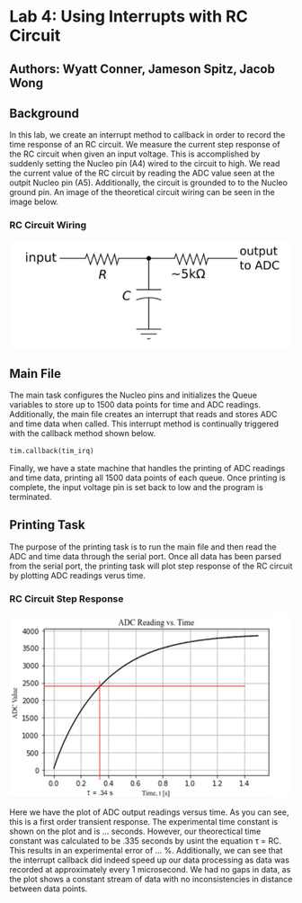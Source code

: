 # Lab 4: Using Interrupts with RC Circuit
## Authors: Wyatt Conner, Jameson Spitz, Jacob Wong

## Background
In this lab, we create an interrupt method to callback in order to record the time response of an RC circuit. 
We measure the current step response of the RC circuit when given an input voltage. This is accomplished by 
suddenly setting the Nucleo pin (A4) wired to the circuit to high. We read the current value of the RC circuit
by reading the ADC value seen at the outpit Nucleo pin (A5). Additionally, the circuit is grounded to to the
Nucleo ground pin. An image of the theoretical circuit wiring can be seen in the image below.

### RC Circuit Wiring
![RC Circuit Wiring](/images/RC_Circuit.png)

## Main File
The main task configures the Nucleo pins and initializes the Queue variables to store up to 1500 data points
for time and ADC readings. Additionally, the main file creates an interrupt that reads and stores ADC and time
data when called. This interrupt method is continually triggered with the callback method shown below.

```python
tim.callback(tim_irq)
```

Finally, we have a state machine that handles the printing of ADC readings and time data, printing all 1500 data
points of each queue. Once printing is complete, the input voltage pin is set back to low and the program is 
terminated.

## Printing Task
The purpose of the printing task is to run the main file and then read the ADC and time data through the serial 
port. Once all data has been parsed from the serial port, the printing task will plot step response of the RC
circuit by plotting ADC readings verus time.

### RC Circuit Step Response
![RC Circuit Step Response](/images/ADC_Data_TimeConstant.png)

Here we have the plot of ADC output readings versus time. As you can see, this is a first order transient response.
The experimental time constant is shown on the plot and is ... seconds. However, our theorectical time constant 
was calculated to be .335 seconds by usint the equation τ = RC. This results in an experimental error of ... %. 
Additionally, we can see that the interrupt callback did indeed speed up our data processing as data was recorded
at approximately every 1 microsecond. We had no gaps in data, as the plot shows a constant stream of data with 
no inconsistencies in distance between data points.


